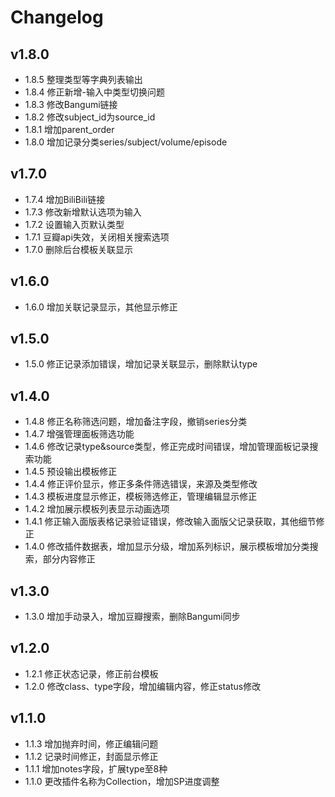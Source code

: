# Changelog

## v1.8.0

- 1.8.5 整理类型等字典列表输出
- 1.8.4 修正新增-输入中类型切换问题
- 1.8.3 修改Bangumi链接
- 1.8.2 修改subject_id为source_id
- 1.8.1 增加parent_order
- 1.8.0 增加记录分类series/subject/volume/episode

## v1.7.0

- 1.7.4 增加BiliBili链接
- 1.7.3 修改新增默认选项为输入
- 1.7.2 设置输入页默认类型
- 1.7.1 豆瓣api失效，关闭相关搜索选项
- 1.7.0 删除后台模板关联显示

## v1.6.0

- 1.6.0 增加关联记录显示，其他显示修正

## v1.5.0

- 1.5.0 修正记录添加错误，增加记录关联显示，删除默认type

## v1.4.0

- 1.4.8 修正名称筛选问题，增加备注字段，撤销series分类
- 1.4.7 增强管理面板筛选功能
- 1.4.6 修改记录type&source类型，修正完成时间错误，增加管理面板记录搜索功能
- 1.4.5 预设输出模板修正
- 1.4.4 修正评价显示，修正多条件筛选错误，来源及类型修改
- 1.4.3 模板进度显示修正，模板筛选修正，管理编辑显示修正
- 1.4.2 增加展示模板列表显示动画选项
- 1.4.1 修正输入面版表格记录验证错误，修改输入面版父记录获取，其他细节修正
- 1.4.0 修改插件数据表，增加显示分级，增加系列标识，展示模板增加分类搜索，部分内容修正

## v1.3.0

- 1.3.0 增加手动录入，增加豆瓣搜索，删除Bangumi同步

## v1.2.0

- 1.2.1 修正状态记录，修正前台模板
- 1.2.0 修改class、type字段，增加编辑内容，修正status修改

## v1.1.0

- 1.1.3 增加抛弃时间，修正编辑问题
- 1.1.2 记录时间修正，封面显示修正
- 1.1.1 增加notes字段，扩展type至8种
- 1.1.0 更改插件名称为Collection，增加SP进度调整
